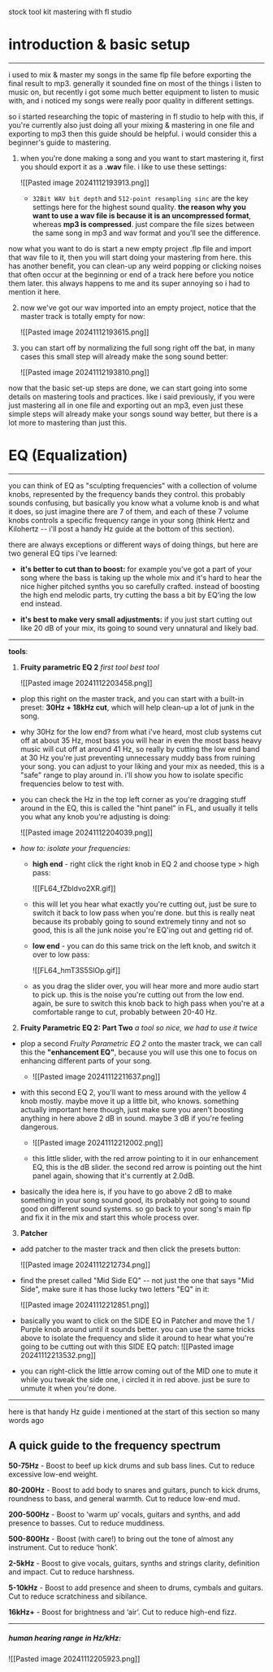 stock tool kit mastering with fl studio

# introduction & basic setup
---
i used to mix & master my songs in the same flp file before exporting the final result to mp3. generally it sounded fine on most of the things i listen to music on, but recently i got some much better equipment to listen to music with, and i noticed my songs were really poor quality in different settings. 

so i started researching the topic of mastering in fl studio to help with this, if you're currently also just doing all your mixing & mastering in one file and exporting to mp3 then this guide should be helpful. i would consider this a beginner's guide to mastering. 


1) when you're done making a song and you want to start mastering it, first you should export it  as a **.wav** file. i like to use these settings:

	![[Pasted image 20241112193913.png]]
	
	* `32Bit WAV bit depth` and `512-point resampling sinc` are the key settings here for the highest sound quality. **the reason why you want to use a wav file is because it is an uncompressed format**, whereas **mp3 is compressed**. just compare the file sizes between the same song in mp3 and wav format and you'll see the difference.

now what you want to do is start a new empty project .flp file and import that wav file to it, then you will start doing your mastering from here. this has another benefit, you can clean-up any weird popping or clicking noises that often occur at the beginning or end of a track here before you notice them later. this always happens to me and its super annoying so i had to mention it here.

2) now we've got our wav imported into an empty project, notice that the master track is totally empty for now:
   
	![[Pasted image 20241112193615.png]]

3) you can start off by normalizing the full song right off the bat, in many cases this small step will already make the song sound better:
 
	![[Pasted image 20241112193810.png]]

now that the basic set-up steps are done, we can start going into some details on mastering tools and practices. like i said previously, if you were just mastering all in one file and exporting out an mp3, even just these simple steps will already make your songs sound way better, but there is a lot more to mastering than just this.

# EQ (Equalization)
---
you can think of EQ as "sculpting frequencies" with a collection of volume knobs, represented by the frequency bands they control. this probably sounds confusing, but basically you know what a volume knob is and what it does, so just imagine there are 7 of them, and each of these 7 volume knobs controls a specific frequency range in your song (think Hertz and Kilohertz -- i'll post a handy Hz guide at the bottom of this section).

there are always exceptions or different ways of doing things, but here are two general EQ tips i've learned:

* **it's better to cut than to boost:** for example you've got a part of your song where the bass is taking up the whole mix and it's hard to hear the nice higher pitched synths you so carefully crafted. instead of boosting the high end melodic parts, try cutting the bass a bit by EQ'ing the low end instead.

* **it's best to make very small adjustments:** if you just start cutting out like 20 dB of your mix, its going to sound very unnatural and likely bad.

---

**tools**:

1) **Fruity parametric EQ 2**
   *first tool best tool*

	![[Pasted image 20241112203458.png]]

* plop this right on the master track, and you can start with a built-in preset: **30Hz + 18kHz cut**, which will help clean-up a lot of junk in the song. 
  
* why 30Hz for the low end? from what i've heard, most club systems cut off at about 35 Hz, most bass you will hear in even the most bass heavy music will cut off at around 41 Hz, so really by cutting the low end band at 30 Hz you're just preventing unnecessary muddy bass from ruining your song. you can adjust to your liking and your mix as needed, this is a "safe" range to play around in. i'll show you how to isolate specific frequencies below to test with.
  
* you can check the Hz in the top left corner as you're dragging stuff around in the EQ, this is called the "hint panel" in FL, and usually it tells you what any knob you're adjusting is doing:

	![[Pasted image 20241112204039.png]]  

* *how to: isolate your frequencies:*

	* **high end** - right click the right knob in EQ 2 and choose type > high pass:
	  
	  ![[FL64_fZbldvo2XR.gif]]
	
	* this will let you hear what exactly you're cutting out, just be sure to switch it back to low pass when you're done. but this is really neat because its probably going to sound extremely tinny and not so good, this is all the junk noise you're EQ'ing out and getting rid of.
	  
	* **low end** - you can do this same trick on the left knob, and switch it over to low pass:
	  
	  ![[FL64_hmT3S5SlOp.gif]]
	
	* as you drag the slider over, you will hear more and more audio start to pick up. this is the noise you're cutting out from the low end. again, be sure to switch this knob back to high pass when you're at a comfortable range to cut, probably between 20-40 Hz.

2) **Fruity Parametric EQ 2: Part Two**
   *a tool so nice, we had to use it twice*

* plop a second *Fruity Parametric EQ 2* onto the master track, we can call this the **"enhancement EQ"**, because you will use this one to focus on enhancing different parts of your song.
	* ![[Pasted image 20241112211637.png]]

  
* with this second EQ 2, you'll want to mess around with the yellow 4 knob mostly. maybe move it up a little bit, who knows. something actually important here though, just make sure you aren't boosting anything in here above 2 dB in sound. maybe 3 dB if you're feeling dangerous. 
  
	* ![[Pasted image 20241112212002.png]]
	
	* this little slider, with the red arrow pointing to it in our enhancement EQ, this is the dB slider. the second red arrow is pointing out the hint panel again, showing that it's currently at 2.0dB.


* basically the idea here is, if you have to go above 2 dB to make something in your song sound good, its probably not going to sound good on different sound systems. so go back to your song's main flp and fix it in the mix and start this whole process over.

3) **Patcher**
 
* add patcher to the master track and then click the presets button:

  ![[Pasted image 20241112212734.png]]

* find the preset called "Mid Side EQ" -- not just the one that says "Mid Side", make sure it has those lucky two letters "EQ" in it:
  
  ![[Pasted image 20241112212851.png]]

* basically you want to click on the SIDE EQ in Patcher and move the 1 / Purple knob around until it sounds better. you can use the same tricks above to isolate the frequency and slide it around to hear what you're going to be cutting out with this SIDE EQ patch:
  ![[Pasted image 20241112213532.png]]

* you can right-click the little arrow coming out of the MID one to mute it while you tweak the side one, i circled it in red above. just be sure to unmute it when you're done.


---

here is that handy Hz guide i mentioned at the start of this section so many words ago
## A quick guide to the frequency spectrum

**50-75Hz** - Boost to beef up kick drums and sub bass lines. Cut to reduce excessive low-end weight.

**80-200Hz** - Boost to add body to snares and guitars, punch to kick drums, roundness to bass, and general warmth. Cut to reduce low-end mud.
 
**200-500Hz** - Boost to ‘warm up’ vocals, guitars and synths, and add presence to basses. Cut to reduce muddiness.

**500-800Hz** - Boost (with care!) to bring out the tone of almost any instrument. Cut to reduce ‘honk’.
 
**2-5kHz** - Boost to give vocals, guitars, synths and strings clarity, definition and impact. Cut to reduce harshness.
 
**5-10kHz** - Boost to add presence and sheen to drums, cymbals and guitars. Cut to reduce scratchiness and sibilance.
 
**16kHz+** - Boost for brightness and ‘air’. Cut to reduce high-end fizz.

---
##### human hearing range in Hz/kHz:

![[Pasted image 20241112205923.png]]

